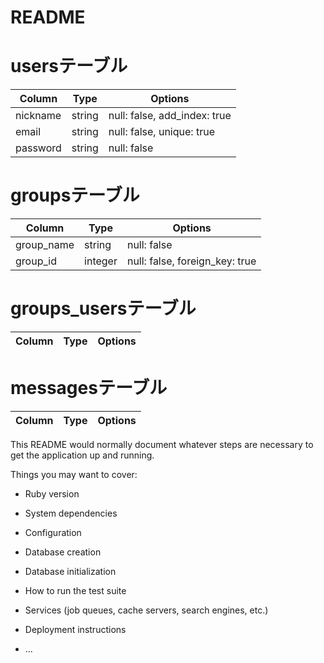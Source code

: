 # README

# usersテーブル
|Column|Type|Options|
|------|----|-------|
|nickname|string|null: false, add_index: true|
|email|string|null: false, unique: true|
|password|string|null: false|

# groupsテーブル
|Column|Type|Options|
|------|----|-------|
|group_name|string|null: false|
|group_id|integer|null: false, foreign_key: true|

# groups_usersテーブル
|Column|Type|Options|
|------|----|-------|
# messagesテーブル
|Column|Type|Options|
|------|----|-------|

This README would normally document whatever steps are necessary to get the
application up and running.

Things you may want to cover:

* Ruby version

* System dependencies

* Configuration

* Database creation

* Database initialization

* How to run the test suite

* Services (job queues, cache servers, search engines, etc.)

* Deployment instructions

* ...
